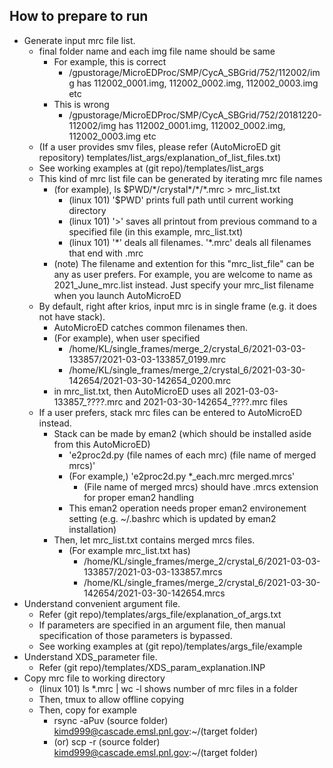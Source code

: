 ## How to prepare to run
   - Generate input mrc file list.
     - final folder name and each img file name should be same
        - For example, this is correct
           - /gpustorage/MicroEDProc/SMP/CycA_SBGrid/752/112002/img has 112002_0001.img, 112002_0002.img, 112002_0003.img etc
        - This is wrong
           - /gpustorage/MicroEDProc/SMP/CycA_SBGrid/752/20181220-112002/img has 112002_0001.img, 112002_0002.img, 112002_0003.img etc
     - (If a user provides smv files, please refer (AutoMicroED git repository) templates/list_args/explanation_of_list_files.txt)
     - See working examples at (git repo)/templates/list_args
     - This kind of mrc list file can be generated by iterating mrc file names
        - (for example), ls $PWD/\*/crystal\*/\*/\*.mrc > mrc_list.txt
           - (linux 101) '$PWD' prints full path until current working directory
           - (linux 101) '>' saves all printout from previous command to a specified file (in this example, mrc_list.txt)
           - (linux 101) '\*' deals all filenames. '\*.mrc' deals all filenames that end with .mrc
        - (note) The filename and extention for this "mrc_list_file" can be any as user prefers. For example, you are welcome to name as 2021_June_mrc.list instead. Just specify your mrc_list filename when you launch AutoMicroED
     - By default, right after krios, input mrc is in single frame (e.g. it does not have stack).
        - AutoMicroED catches common filenames then.
        - (For example), when user specified
           - /home/KL/single_frames/merge_2/crystal_6/2021-03-03-133857/2021-03-03-133857_0199.mrc
           - /home/KL/single_frames/merge_2/crystal_6/2021-03-30-142654/2021-03-30-142654_0200.mrc
        - in mrc_list.txt, then AutoMicroED uses all 2021-03-03-133857_????.mrc and 2021-03-30-142654_????.mrc files
     - If a user prefers, stack mrc files can be entered to AutoMicroED instead.
        - Stack can be made by eman2 (which should be installed aside from this AutoMicroED)
           - 'e2proc2d.py (file names of each mrc) (file name of merged mrcs)'
           - (For example,) 'e2proc2d.py *_each.mrc merged.mrcs'
              - (File name of merged mrcs) should have .mrcs extension for proper eman2 handling
           - This eman2 operation needs proper eman2 environement setting (e.g. ~/.bashrc which is updated by eman2 installation)
        - Then, let mrc_list.txt contains merged mrcs files.
           - (For example mrc_list.txt has)
              - /home/KL/single_frames/merge_2/crystal_6/2021-03-03-133857/2021-03-03-133857.mrcs
              - /home/KL/single_frames/merge_2/crystal_6/2021-03-30-142654/2021-03-30-142654.mrcs
   - Understand convenient argument file.
      - Refer (git repo)/templates/args_file/explanation_of_args.txt
      - If parameters are specified in an argument file, then manual specification of those parameters is bypassed.
      - See working examples at (git repo)/templates/args_file/example
   - Understand XDS_parameter file.
      - Refer (git repo)/templates/XDS_param_explanation.INP
   - Copy mrc file to working directory
      - (linux 101) ls *.mrc | wc -l shows number of mrc files in a folder
      - Then, tmux to allow offline copying
      - Then, copy for example
         - rsync -aPuv (source folder) kimd999@cascade.emsl.pnl.gov:~/(target folder)
         - (or) scp -r (source folder) kimd999@cascade.emsl.pnl.gov:~/(target folder)
   